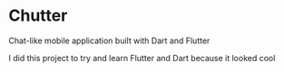 # Chutter
Chat-like mobile application built with Dart and Flutter

I did this project to try and learn Flutter and Dart because it looked cool
